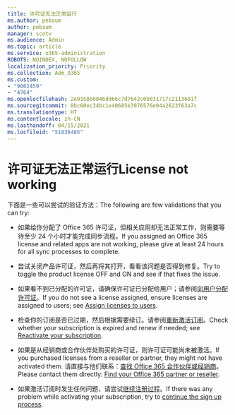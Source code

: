 ```yaml
---
title: 许可证无法正常运行
ms.author: pebaum
author: pebaum
manager: scotv
ms.audience: Admin
ms.topic: article
ms.service: o365-administration
ROBOTS: NOINDEX, NOFOLLOW
localization_priority: Priority
ms.collection: Adm_O365
ms.custom:
- "9002459"
- "4764"
ms.openlocfilehash: 2e915860046dd66c7d7642c0b031717c2113681f
ms.sourcegitcommit: 8bc60ec34bc1e40685e3976576e04a2623f63a7c
ms.translationtype: HT
ms.contentlocale: zh-CN
ms.lasthandoff: 04/15/2021
ms.locfileid: "51836485"
---
```

# <a name="license-not-working"></a><span data-ttu-id="10ff4-102">许可证无法正常运行</span><span class="sxs-lookup"><span data-stu-id="10ff4-102">License not working</span></span>

<span data-ttu-id="10ff4-103">下面是一些可以尝试的验证方法：</span><span class="sxs-lookup"><span data-stu-id="10ff4-103">The following are few validations that you can try:</span></span>

- <span data-ttu-id="10ff4-104">如果给你分配了 Office 365 许可证，但相关应用却无法正常工作，则需要等待至少 24 个小时才能完成同步流程。</span><span class="sxs-lookup"><span data-stu-id="10ff4-104">If you assigned an Office 365 license and related apps are not working, please give at least 24 hours for all sync processes to complete.</span></span> 

- <span data-ttu-id="10ff4-105">尝试关闭产品许可证，然后再将其打开，看看该问题是否得到修复。</span><span class="sxs-lookup"><span data-stu-id="10ff4-105">Try to toggle the product license OFF and ON and see if that fixes the issue.</span></span> 

- <span data-ttu-id="10ff4-106">如果看不到已分配的许可证，请确保许可证已分配给用户；请参阅[向用户分配许可证](https://docs.microsoft.com/microsoft-365/admin/manage/assign-licenses-to-users?view=o365-worldwide)。</span><span class="sxs-lookup"><span data-stu-id="10ff4-106">If you do not see a license assigned, ensure licenses are assigned to users; see [Assign licenses to users](https://docs.microsoft.com/microsoft-365/admin/manage/assign-licenses-to-users?view=o365-worldwide).</span></span>

- <span data-ttu-id="10ff4-107">检查你的订阅是否已过期，然后根据需要续订。请参阅[重新激活订阅](https://docs.microsoft.com/alchemyinsights/reactivate-your-subscription)。</span><span class="sxs-lookup"><span data-stu-id="10ff4-107">Check whether your subscription is expired and renew if needed; see [Reactivate your subscription](https://docs.microsoft.com/alchemyinsights/reactivate-your-subscription).</span></span> 

- <span data-ttu-id="10ff4-108">如果是从经销商或合作伙伴处购买的许可证，则许可证可能尚未被激活。</span><span class="sxs-lookup"><span data-stu-id="10ff4-108">If you purchased licenses from a reseller or partner, they might not have activated them.</span></span> <span data-ttu-id="10ff4-109">请直接与他们联系：[查找 Office 365 合作伙伴或经销商](https://docs.microsoft.com//microsoft-365/admin/manage/find-your-partner-or-reseller)。</span><span class="sxs-lookup"><span data-stu-id="10ff4-109">Please contact them directly: [Find your Office 365 partner or reseller](https://docs.microsoft.com//microsoft-365/admin/manage/find-your-partner-or-reseller).</span></span>

- <span data-ttu-id="10ff4-110">如果激活订阅时发生任何问题，请尝试[继续注册过程](https://go.microsoft.com/fwlink/?linkid=2126800)。</span><span class="sxs-lookup"><span data-stu-id="10ff4-110">If there was any problem while activating your subscription, try to [continue the sign up process](https://go.microsoft.com/fwlink/?linkid=2126800).</span></span>
